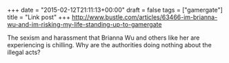 +++
date = "2015-02-12T21:11:13+00:00"
draft = false
tags = ["gamergate"]
title = "Link post"
+++
http://www.bustle.com/articles/63466-im-brianna-wu-and-im-risking-my-life-standing-up-to-gamergate



The sexism and harassment that Brianna Wu and others like her are experiencing is chilling. Why are the authorities doing nothing about the illegal acts?
